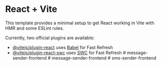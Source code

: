 # React + Vite

This template provides a minimal setup to get React working in Vite with HMR and some ESLint rules.

Currently, two official plugins are available:

- [@vitejs/plugin-react](https://github.com/vitejs/vite-plugin-react/blob/main/packages/plugin-react/README.md) uses [Babel](https://babeljs.io/) for Fast Refresh
- [@vitejs/plugin-react-swc](https://github.com/vitejs/vite-plugin-react-swc) uses [SWC](https://swc.rs/) for Fast Refresh
#   m e s s a g e - s e n d e r - f r o n t e n d  
 #   m e s s a g e - s e n d e r - f r o n t e n d  
 #   s m s - s e n d e r - f r o n t e n d  
 